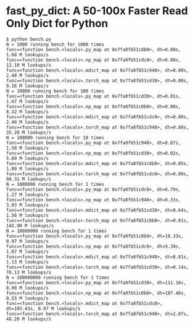 # fast_py_dict: A 50-100x Faster Read Only Dict for Python


    $ python bench.py
    N = 1000 running bench for 1000 times
    func=<function bench.<locals>.py_map at 0x7fa0fb51c8b0>, dt=0.00s, 1.68 M lookups/s
    func=<function bench.<locals>.np_map at 0x7fa0fb51cdc0>, dt=0.00s, 12.10 M lookups/s
    func=<function bench.<locals>.mdict_map at 0x7fa0fb51c940>, dt=0.00s, 2.40 M lookups/s
    func=<function bench.<locals>.torch_map at 0x7fa0fb51cd30>, dt=0.00s, 9.16 M lookups/s
    N = 10000 running bench for 100 times
    func=<function bench.<locals>.py_map at 0x7fa0fb51cd30>, dt=0.01s, 1.67 M lookups/s
    func=<function bench.<locals>.np_map at 0x7fa0fb51c8b0>, dt=0.00s, 8.32 M lookups/s
    func=<function bench.<locals>.mdict_map at 0x7fa0fb51cdc0>, dt=0.00s, 2.40 M lookups/s
    func=<function bench.<locals>.torch_map at 0x7fa0fb51c940>, dt=0.00s, 35.28 M lookups/s
    N = 100000 running bench for 10 times
    func=<function bench.<locals>.py_map at 0x7fa0fb51c940>, dt=0.07s, 1.50 M lookups/s
    func=<function bench.<locals>.np_map at 0x7fa0fb51cd30>, dt=0.02s, 5.69 M lookups/s
    func=<function bench.<locals>.mdict_map at 0x7fa0fb51c8b0>, dt=0.05s, 1.89 M lookups/s
    func=<function bench.<locals>.torch_map at 0x7fa0fb51cdc0>, dt=0.00s, 90.31 M lookups/s
    N = 1000000 running bench for 1 times
    func=<function bench.<locals>.py_map at 0x7fa0fb51cdc0>, dt=0.79s, 1.27 M lookups/s
    func=<function bench.<locals>.np_map at 0x7fa0fb51c940>, dt=0.33s, 3.03 M lookups/s
    func=<function bench.<locals>.mdict_map at 0x7fa0fb51cd30>, dt=0.64s, 1.56 M lookups/s
    func=<function bench.<locals>.torch_map at 0x7fa0fb51c8b0>, dt=0.01s, 142.90 M lookups/s
    N = 10000000 running bench for 1 times
    func=<function bench.<locals>.py_map at 0x7fa0fb51c8b0>, dt=10.33s, 0.97 M lookups/s
    func=<function bench.<locals>.np_map at 0x7fa0fb51cdc0>, dt=9.39s, 1.07 M lookups/s
    func=<function bench.<locals>.mdict_map at 0x7fa0fb51c940>, dt=8.81s, 1.13 M lookups/s
    func=<function bench.<locals>.torch_map at 0x7fa0fb51cd30>, dt=0.14s, 70.13 M lookups/s
    N = 100000000 running bench for 1 times
    func=<function bench.<locals>.py_map at 0x7fa0fb51cd30>, dt=111.16s, 0.90 M lookups/s
    func=<function bench.<locals>.np_map at 0x7fa0fb51c8b0>, dt=187.46s, 0.53 M lookups/s
    func=<function bench.<locals>.mdict_map at 0x7fa0fb51cdc0>, dt=103.43s, 0.97 M lookups/s
    func=<function bench.<locals>.torch_map at 0x7fa0fb51c940>, dt=2.07s, 48.28 M lookups/s

